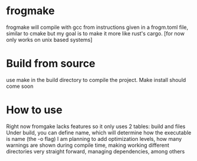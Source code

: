 # frogmake
frogmake will compile with gcc from instructions given in a frogm.toml file, similar to cmake but my goal is to make it more like rust's cargo. [for now only works on unix based systems]

# Build from source
use make in the build directory to compile the project. Make install should come soon

# How to use
Right now fromgake lacks features so it only uses 2 tables: build and files
Under build, you can define name, which will determine how the executable is name (the -o flag)
I am planning to add optimization levels, how many warnings are shown during compile time, making working different directories very straight forward, managing dependencies, among others
